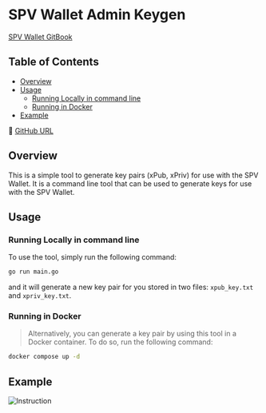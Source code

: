# SPV Wallet Admin Keygen

[SPV Wallet GitBook](https://bsvblockchain.gitbook.io/docs)

## Table of Contents

  - [Overview](#overview)
  - [Usage](#usage)
    - [Running Locally in command line](#running-locally-in-command-line)
    - [Running in Docker](#running-in-docker)
  - [Example](#example)
  
🔗 [GitHub URL](https://github.com/bitcoin-sv/spv-wallet-admin-keygen)

## Overview

This is a simple tool to generate key pairs (xPub, xPriv) for use with the SPV Wallet. It is a command line tool that can be used to generate keys for use with the SPV Wallet.

## Usage

### Running Locally in command line

To use the tool, simply run the following command:

```bash
go run main.go
```

and it will generate a new key pair for you stored in two files: `xpub_key.txt` and `xpriv_key.txt`.

### Running in Docker

> Alternatively, you can generate a key pair by using this tool in a Docker container. To do so, run the following command:

```bash
docker compose up -d
```

## Example

![Instruction](https://media.giphy.com/media/v1.Y2lkPTc5MGI3NjExM3cybmphajl3Y2h5Z2JkYzloYXV4Z2FzYmQ3YmY2ZW81bTQ4dWl4YSZlcD12MV9pbnRlcm5hbF9naWZfYnlfaWQmY3Q9Zw/XzbLYYICnmIVLOh4Wm/giphy.gif)
